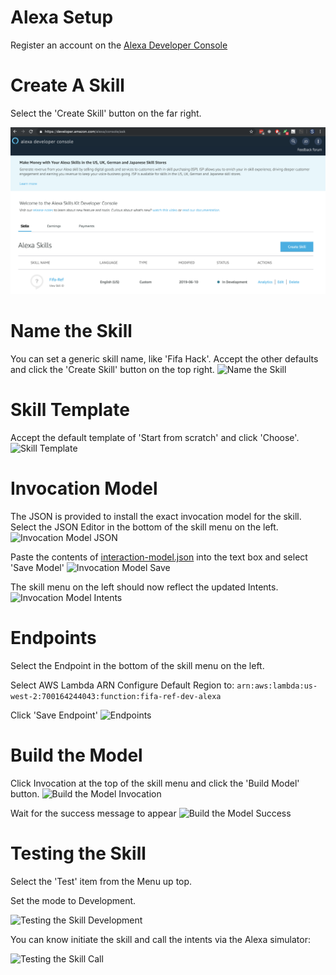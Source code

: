# Alexa Setup

Register an account on the [Alexa Developer Console](https://developer.amazon.com/alexa/console)

# Create A Skill

Select the 'Create Skill' button on the far right.

![Create A Skill](./pics/1.png)

# Name the Skill

You can set a generic skill name, like 'Fifa Hack'. Accept the other defaults and click the 'Create Skill' button on the top right.
![Name the Skill](./pic/2.png)

# Skill Template

Accept the default template of 'Start from scratch' and click 'Choose'.
![Skill Template](./pic/3.png)

# Invocation Model

The JSON is provided to install the exact invocation model for the skill. Select the JSON Editor in the bottom of the skill menu on the left.
![Invocation Model JSON](./pic/4.png)

Paste the contents of [interaction-model.json](../interaction-model.json) into the text box and select 'Save Model'
![Invocation Model Save](./pic/5.png)

The skill menu on the left should now reflect the updated Intents.
![Invocation Model Intents](./pic/6.png)

# Endpoints

Select the Endpoint in the bottom of the skill menu on the left.

Select AWS Lambda ARN
Configure Default Region to: `arn:aws:lambda:us-west-2:700164244043:function:fifa-ref-dev-alexa`

Click 'Save Endpoint'
![Endpoints](./pic/8.png)

# Build the Model

Click Invocation at the top of the skill menu and click the 'Build Model' button.
![Build the Model Invocation](./pic/9.png)

Wait for the success message to appear
![Build the Model Success](./pic/10.png)

# Testing the Skill

Select the 'Test' item from the Menu up top.

Set the mode to Development.

![Testing the Skill Development](./pic/11.png)

You can know initiate the skill and call the intents via the Alexa simulator:

![Testing the Skill Call](./pic/12.png)
